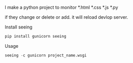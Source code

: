 I make a python project to monitor *.html *.css *.js *.py

if they change or delete or add. it will reload devlop server.

Install seeing

```bash
pip install gunicorn seeing
```

Usage

```python
seeing -c gunicorn project_name.wsgi
```

